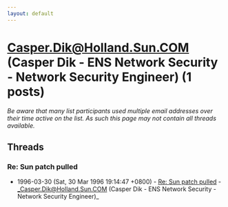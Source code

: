 ```yaml
---
layout: default
---
```


# Casper.Dik@Holland.Sun.COM (Casper Dik - ENS Network Security - Network Security Engineer) (1 posts)

_Be aware that many list participants used multiple email addresses over their time active on the list. As such this page may not contain all threads available._

## Threads

### Re: Sun patch pulled
+ 1996-03-30 (Sat, 30 Mar 1996 19:14:47 +0800) - [Re: Sun patch pulled](/archive/1996/03/aa1bdd1ffe038a5e4dbfc71121160ad30978d8ccee274f13a54f308eb7dad444) - _Casper.Dik@Holland.Sun.COM (Casper Dik - ENS Network Security - Network Security Engineer)_

